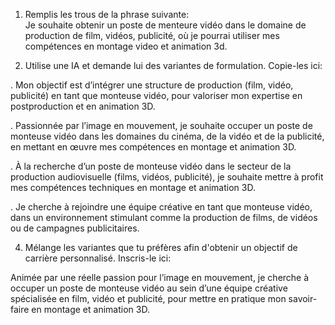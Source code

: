 1. Remplis les trous de la phrase suivante:     
Je souhaite obtenir un poste de menteure vidéo dans le domaine de production de film, vidéos, publicité, où je pourrai utiliser mes compétences en montage video et animation 3d.

2. Utilise une IA et demande lui des variantes de formulation. Copie-les ici:
   
. Mon objectif est d’intégrer une structure de production (film, vidéo, publicité) en tant que monteuse vidéo, pour valoriser mon expertise en postproduction et en animation 3D.

. Passionnée par l’image en mouvement, je souhaite occuper un poste de monteuse vidéo dans les domaines du cinéma, de la vidéo et de la publicité, en mettant en œuvre mes compétences en montage et animation 3D.

. À la recherche d’un poste de monteuse vidéo dans le secteur de la production audiovisuelle (films, vidéos, publicité), je souhaite mettre à profit mes compétences techniques en montage et animation 3D.

. Je cherche à rejoindre une équipe créative en tant que monteuse vidéo, dans un environnement stimulant comme la production de films, de vidéos ou de campagnes publicitaires.


4. Mélange les variantes que tu préfères afin d'obtenir un objectif de carrière personnalisé. Inscris-le ici:
   
Animée par une réelle passion pour l’image en mouvement, je cherche à occuper un poste de monteuse vidéo au sein d’une équipe créative spécialisée en film, vidéo et publicité, pour mettre en pratique mon savoir-faire en montage et animation 3D.
